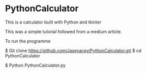 # PythonCalculator

This is a calculator built with Python and tkinter

This was a simple tutorial followed from a medium article.

To run the programme

$ Git clone https://github.com/Jaseyacey/PythonCalculator.git
$ cd PythonCalculator

$ Python PythonCalculator.py
